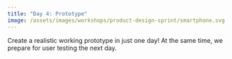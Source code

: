 ```yaml
---
title: "Day 4: Prototype"
image: /assets/images/workshops/product-design-sprint/smartphone.svg
---
```


Create a realistic working prototype in just one day! At the same time, we
prepare for user testing the next day.
